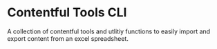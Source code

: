 # Contentful Tools CLI

A collection of contentful tools and utlitiy functions to easily import and export content from an excel spreadsheet.
